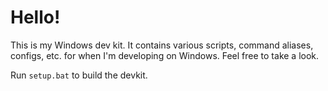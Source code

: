 # Hello!

This is my Windows dev kit.
It contains various scripts, command aliases, configs, etc. for when I'm developing on Windows.
Feel free to take a look.

Run `setup.bat` to build the devkit.
